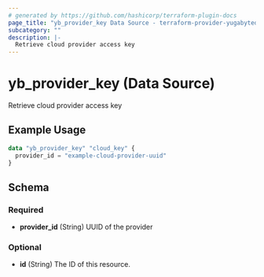 ```yaml
---
# generated by https://github.com/hashicorp/terraform-plugin-docs
page_title: "yb_provider_key Data Source - terraform-provider-yugabytedb-anywhere"
subcategory: ""
description: |-
  Retrieve cloud provider access key
---
```


# yb_provider_key (Data Source)

Retrieve cloud provider access key

## Example Usage

```terraform
data "yb_provider_key" "cloud_key" {
  provider_id = "example-cloud-provider-uuid"
}
```

<!-- schema generated by tfplugindocs -->
## Schema

### Required

- **provider_id** (String) UUID of the provider

### Optional

- **id** (String) The ID of this resource.


